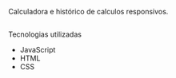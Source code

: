 Calculadora e histórico de calculos responsivos.
##
Tecnologias utilizadas
<ul>
<li>JavaScript</li>
<li>HTML</li>
<li>CSS</li>
</ul>
